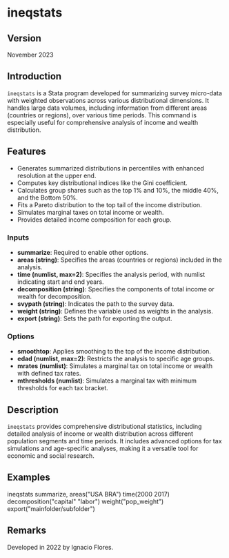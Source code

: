 # ineqstats

## Version
November 2023

## Introduction
`ineqstats` is a Stata program developed for summarizing survey micro-data with weighted observations across various distributional dimensions. It handles large data volumes, including information from different areas (countries or regions), over various time periods. This command is especially useful for comprehensive analysis of income and wealth distribution.

## Features
- Generates summarized distributions in percentiles with enhanced resolution at the upper end.
- Computes key distributional indices like the Gini coefficient.
- Calculates group shares such as the top 1% and 10%, the middle 40%, and the Bottom 50%.
- Fits a Pareto distribution to the top tail of the income distribution.
- Simulates marginal taxes on total income or wealth.
- Provides detailed income composition for each group.


### Inputs
- **summarize**: Required to enable other options.
- **areas (string)**: Specifies the areas (countries or regions) included in the analysis.
- **time (numlist, max=2)**: Specifies the analysis period, with numlist indicating start and end years.
- **decomposition (string)**: Specifies the components of total income or wealth for decomposition.
- **svypath (string)**: Indicates the path to the survey data.
- **weight (string)**: Defines the variable used as weights in the analysis.
- **export (string)**: Sets the path for exporting the output.

### Options
- **smoothtop**: Applies smoothing to the top of the income distribution.
- **edad (numlist, max=2)**: Restricts the analysis to specific age groups.
- **mrates (numlist)**: Simulates a marginal tax on total income or wealth with defined tax rates.
- **mthresholds (numlist)**: Simulates a marginal tax with minimum thresholds for each tax bracket.

## Description
`ineqstats` provides comprehensive distributional statistics, including detailed analysis of income or wealth distribution across different population segments and time periods. It includes advanced options for tax simulations and age-specific analyses, making it a versatile tool for economic and social research.

## Examples
ineqstats summarize, areas("USA BRA") time(2000 2017) decomposition("capital" "labor") weight("pop_weight") export("mainfolder/subfolder")

## Remarks
Developed in 2022 by Ignacio Flores.

